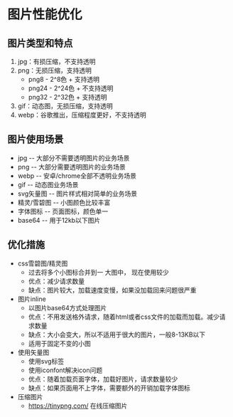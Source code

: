 # 图片性能优化
## 图片类型和特点
1. jpg：有损压缩，不支持透明
2. png：无损压缩，支持透明
    * png8 - 2^8色 + 支持透明
    * png24 - 2^24色 + 不支持透明
    * png32 - 2^32色 + 支持透明 
3. gif：动态图，无损压缩，支持透明
4. webp：谷歌推出，压缩程度更好，不支持透明

## 图片使用场景
* jpg -- 大部分不需要透明图片的业务场景
* png -- 大部分需要透明图片的业务场景
* webp -- 安卓/chrome全部不透明业务场景
* gif -- 动态图业务场景
* svg矢量图 -- 图片样式相对简单的业务场景
* 精灵/雪碧图 -- 小图颜色比较丰富
* 字体图标 -- 页面图标，颜色单一
* base64 -- 用于12kb以下图片

## 优化措施
* css雪碧图/精灵图
  * 过去将多个小图标合并到一 大图中， 现在使用较少
  * 优点：减少请求数量
  * 缺点：图片较大，加载速度变慢，如果没加载回来问题很严重
* 图片inline
  * 以图片base64方式处理图片
  * 优点：不用发送格外请求，随着html或者css文件的加载而加载。减少请求数量
  * 缺点：大小会变大，所以不适用于很大的图片，一般8-13KB以下
  * 适用于固定不变的小图
* 使用矢量图
  * 使用svg标签
  * 使用iconfont解决icon问题
  * 优点：随着加载页面字体，加载好图片，请求数量较少
  * 缺点：如果页面用不上字体，需要额外的开销加载字体图标
* 压缩图片
  * https://tinypng.com/ 在线压缩图片